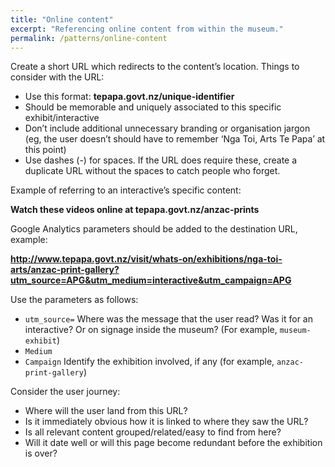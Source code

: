 ```yaml
---
title: "Online content"
excerpt: "Referencing online content from within the museum."
permalink: /patterns/online-content
---
```


Create a short URL which redirects to the content’s location. Things to consider with the URL:

* Use this format: __tepapa.govt.nz/unique-identifier__
* Should be memorable and uniquely associated to this specific exhibit/interactive
* Don’t include additional unnecessary branding or organisation jargon (eg, the user doesn’t should have to remember ‘Nga Toi, Arts Te Papa’ at this point)
* Use dashes (-) for spaces. If the URL does require these, create a duplicate URL without the spaces to catch people who forget.

Example of referring to an interactive’s specific content:

__Watch these videos online at tepapa.govt.nz/anzac-prints__


Google Analytics parameters should be added to the destination URL, example:

__http://www.tepapa.govt.nz/visit/whats-on/exhibitions/nga-toi-arts/anzac-print-gallery?utm_source=APG&utm_medium=interactive&utm_campaign=APG__


Use the parameters as follows:

* `utm_source=` Where was the message that the user read? Was it for an interactive? Or on signage inside the museum? (For example, `museum-exhibit`)
* `Medium` 
* `Campaign` Identify the exhibition involved, if any (for example, `anzac-print-gallery`)


Consider the user journey:

* Where will the user land from this URL?
* Is it immediately obvious how it is linked to where they saw the URL?
* Is all relevant content grouped/related/easy to find from here?
* Will it date well or will this page become redundant before the exhibition is over?
